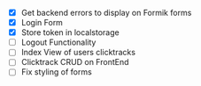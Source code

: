 - [x] Get backend errors to display on Formik forms
- [x] Login Form
- [x] Store token in localstorage
- [ ] Logout Functionality
- [ ] Index View of users clicktracks
- [ ] Clicktrack CRUD on FrontEnd
- [ ] Fix styling of forms